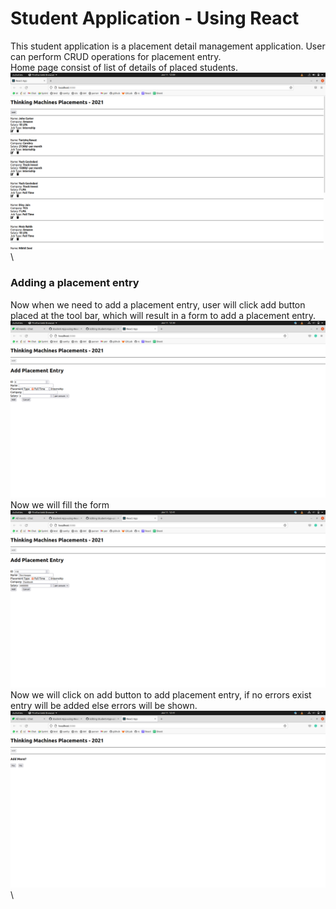 # Student Application - Using React
This student application is a placement detail management application. User can perform CRUD operations for placement entry.\
Home page consist of list of details of placed students.\
![Alt Text](https://github.com/tanishq-17102001/Student-App-using-React/blob/main/screenshots/Home%20Page.png?raw=true)\
### Adding a placement entry
Now when we need to add a placement entry, user will click add button placed at the tool bar, which will result in a form to add a placement entry.\
![Alt Text](https://github.com/tanishq-17102001/Student-App-using-React/blob/main/screenshots/Add%20Form.png?raw=true)\
Now we will fill the form\
![Alt Text](https://github.com/tanishq-17102001/Student-App-using-React/blob/main/screenshots/Filled%20Add%20Form.png?raw=true)\
Now we will click on add button to add placement entry, if no errors exist entry will be added else errors will be shown.\
![Alt Text](https://github.com/tanishq-17102001/Student-App-using-React/blob/main/screenshots/Add%20More.png?raw=true)\
